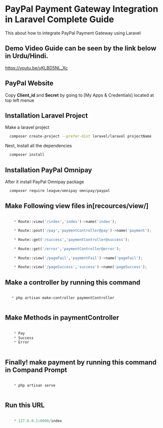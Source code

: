 # PayPal Payment Gateway Integration in Laravel Complete Guide
This about how to integrate PayPal Payment Gateway using Laravel

## Demo Video Guide can be seen by the link below in Urdu/Hindi.
https://youtu.be/yKLBD5NL_Xc

## PayPal Website

Copy **Client_id** and **Secret** by going to [My Apps & Credentials] located at top left menue


## Installation Laravel Project

Make a laravel project

```bash
  composer create-project --prefer-dist laravel/laravel projectName
```

Next, Install all the dependencies

```bash
  composer install
```


## Installation PayPal Omnipay

After it install PayPal Omnipay package

```bash
  composer require league/omnipay omnipay/paypal
```

## Make Following view files in[recources/view/]

```python

    * Route::view('/index','index')->name('index');
	
    * Route::post('/pay','paymentController@pay')->name('payment');
	
    * Route::get('/success','paymentController@success');
	
    * Route::get('/error','paymentController@error');
	
    * Route::view('/pageFail','paymentFail')->name('pageFail');
	
    * Route::view('/pageSuccess','success')->name('pageSuccess');
```

## Make a controller by running this command

```python

   * php artisan make:controller paymentController
   
```

## Make Methods in paymentController

```python

    * Pay
	* Success
	* Error
   
```
## Finally! make payment by running this command in Compand Prompt 

```python

    * php artisan serve
   
```
## Run this URL

```python

    * 127.0.0.1:8000/index
   
```
